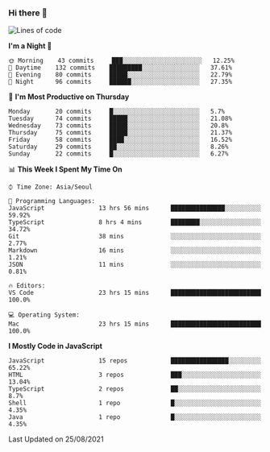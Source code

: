 ### Hi there 👋

<!--START_SECTION:waka-->
![Lines of code](https://img.shields.io/badge/From%20Hello%20World%20I%27ve%20Written-377387%20lines%20of%20code-blue)

**I'm a Night 🦉** 

```text
🌞 Morning    43 commits     ███░░░░░░░░░░░░░░░░░░░░░░   12.25% 
🌆 Daytime    132 commits    █████████░░░░░░░░░░░░░░░░   37.61% 
🌃 Evening    80 commits     █████░░░░░░░░░░░░░░░░░░░░   22.79% 
🌙 Night      96 commits     ██████░░░░░░░░░░░░░░░░░░░   27.35%

```
📅 **I'm Most Productive on Thursday** 

```text
Monday       20 commits     █░░░░░░░░░░░░░░░░░░░░░░░░   5.7% 
Tuesday      74 commits     █████░░░░░░░░░░░░░░░░░░░░   21.08% 
Wednesday    73 commits     █████░░░░░░░░░░░░░░░░░░░░   20.8% 
Thursday     75 commits     █████░░░░░░░░░░░░░░░░░░░░   21.37% 
Friday       58 commits     ████░░░░░░░░░░░░░░░░░░░░░   16.52% 
Saturday     29 commits     ██░░░░░░░░░░░░░░░░░░░░░░░   8.26% 
Sunday       22 commits     █░░░░░░░░░░░░░░░░░░░░░░░░   6.27%

```


📊 **This Week I Spent My Time On** 

```text
⌚︎ Time Zone: Asia/Seoul

💬 Programming Languages: 
JavaScript               13 hrs 56 mins      ███████████████░░░░░░░░░░   59.92% 
TypeScript               8 hrs 4 mins        ████████░░░░░░░░░░░░░░░░░   34.72% 
Git                      38 mins             ░░░░░░░░░░░░░░░░░░░░░░░░░   2.77% 
Markdown                 16 mins             ░░░░░░░░░░░░░░░░░░░░░░░░░   1.21% 
JSON                     11 mins             ░░░░░░░░░░░░░░░░░░░░░░░░░   0.81%

🔥 Editors: 
VS Code                  23 hrs 15 mins      █████████████████████████   100.0%

💻 Operating System: 
Mac                      23 hrs 15 mins      █████████████████████████   100.0%

```

**I Mostly Code in JavaScript** 

```text
JavaScript               15 repos            ████████████████░░░░░░░░░   65.22% 
HTML                     3 repos             ███░░░░░░░░░░░░░░░░░░░░░░   13.04% 
TypeScript               2 repos             ██░░░░░░░░░░░░░░░░░░░░░░░   8.7% 
Shell                    1 repo              █░░░░░░░░░░░░░░░░░░░░░░░░   4.35% 
Java                     1 repo              █░░░░░░░░░░░░░░░░░░░░░░░░   4.35%

```



 Last Updated on 25/08/2021
<!--END_SECTION:waka-->

<!--
**gyoon-dev/gyoon-dev** is a ✨ _special_ ✨ repository because its `README.md` (this file) appears on your GitHub profile.

Here are some ideas to get you started:

- 🔭 I’m currently working on ...
- 🌱 I’m currently learning ...
- 👯 I’m looking to collaborate on ...
- 🤔 I’m looking for help with ...
- 💬 Ask me about ...
- 📫 How to reach me: ...
- 😄 Pronouns: ...
- ⚡ Fun fact: ...
-->
